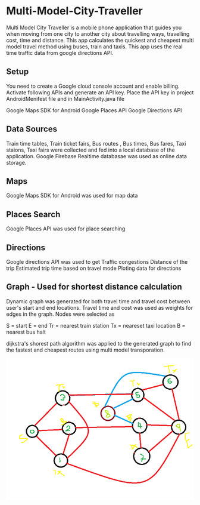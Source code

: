 # Multi-Model-City-Traveller
Multi Model City Traveller is a mobile phone application that guides you when moving from one city to another city about travelling ways, travelling cost, time and distance. This app calculates the quickest and cheapest multi model travel method using buses, train and taxis. This app uses the real time traffic data from google directions API.

## Setup
You need to create a Google cloud console account and enable billing. Activate following APIs and generate an API key. Place the API key in project AndroidMenifest file and in MainActivity.java file

Google Maps SDK for Android
Google Places API
Google Directions API

## Data Sources

Train time tables, Train ticket fairs, Bus routes , Bus times, Bus fares,  Taxi staions, Taxi fairs were collected and fed into a local database of the application.
Google Firebase Realtime databasae was used as online data storage.

## Maps 
Google Maps SDK for Android was used for map data

## Places Search
Google Places API was used for place searching

## Directions
Google directions API was used to get 
  Traffic congestions
  Distance of the trip
  Estimated trip time based on travel mode
  Ploting data for directions

## Graph - Used for shortest distance calculation 

Dynamic graph was generated for both travel time and travel cost between user's start and end locations. Travel time and cost was used as weights for edges in the graph. Nodes were selected as

S = start
E = end
Tr = nearest train station
Tx = neareset taxi location
B = nearest bus halt

dijkstra's shorest path algorithm was applied to the generated graph to find the fastest and cheapest routes using multi model transporation.

<img src="https://raw.githubusercontent.com/bGuom/Multi-Model-City-Traveller/main/data/graph.png" width="720">
